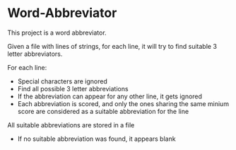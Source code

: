 # Word-Abbreviator
 
This project is a word abbreviator. 

Given a file with lines of strings, for each line, it will try to find suitable 3 letter abbreviators.

For each line:
- Special characters are ignored
- Find all possible 3 letter abbreviations
- If the abbreviation can appear for any other line, it gets ignored
- Each abbreviation is scored, and only the ones sharing the same minium score are considered as a suitable abbreviation for the line

All suitable abbreviations are stored in a file
- If no suitable abbreviation was found, it appears blank



